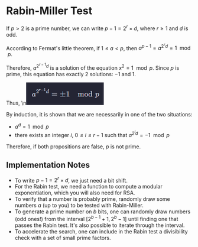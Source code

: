 # Rabin-Miller Test

If $p>2$ is a prime number, we can write $p-1 = 2^r \times d$, where $r\geq 1$ and $d$ is odd.

According to Fermat's little theorem, if $1\leq a < p$, then $a^{p-1} = a^{2^r d} = 1\mod p$.

Therefore, $a^{2^{r-1}d}$ is a solution of the equation $x^2 = 1 \mod p$. Since $p$ is prime, this equation has
exactly $2$ solutions: $-1$ and $1$.

Thus, 
\n![equation](equation.png)


By induction, it is shown that we are necessarily in one of the two situations:
- $a^d = 1 \mod p$
- there exists an integer $i$, $0\leq i\leq r-1$ such that $a^{2^i d} = -1 \mod p$

Therefore, if both propositions are false, $p$ is not prime.

## Implementation Notes
- To write $p-1 = 2^r \times d$, we just need a bit shift.
- For the Rabin test, we need a function to compute a modular exponentiation, which you
  will also need for RSA.
- To verify that a number is probably prime, randomly draw some numbers $a$ (up to you) 
  to be tested with Rabin-Miller.
- To generate a prime number on $b$ bits, one can randomly draw numbers (odd ones!) from the interval
   $[2^{b-1} +1,2^b -1]$ until finding one that passes the Rabin test. It's also possible to iterate through the interval.
- To accelerate the search, one can include in the Rabin test a divisibility check with a set of small prime factors.
